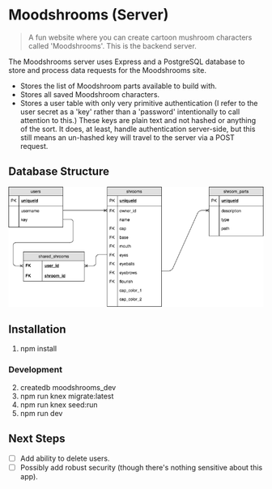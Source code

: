 # Moodshrooms (Server)
> A fun website where you can create cartoon mushroom characters called 'Moodshrooms'.
> This is the backend server.

The Moodshrooms server uses Express and a PostgreSQL database to store and process data requests
for the Moodshrooms site.

* Stores the list of Moodshroom parts available to build with.
* Stores all saved Moodshroom characters.
* Stores a user table with only very primitive authentication (I refer to the user secret as a 
    'key' rather than a 'password' intentionally to call attention to this.) These keys are
    plain text and not hashed or anything of the sort. It does, at least, handle authentication 
    server-side, but this still means an un-hashed key will travel to the server via a POST
    request.

## Database Structure

![](moodshrooms-database.png)

## Installation
1. npm install
### Development
2. createdb moodshrooms_dev
3. npm run knex migrate:latest
4. npm run knex seed:run
5. npm run dev

## Next Steps

- [ ] Add ability to delete users.
- [ ] Possibly add robust security (though there's nothing sensitive about this app).
